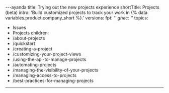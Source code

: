 ---ayanda
title: Trying out the new projects experience
shortTitle: Projects (beta)
intro: 'Build customized projects to track your work in {% data variables.product.company_short %}.'
versions:
  fpt: '*'
  ghec: '*'
topics:
  - Issues
  - Projects
children:
  - /about-projects
  - /quickstart
  - /creating-a-project
  - /customizing-your-project-views
  - /using-the-api-to-manage-projects
  - /automating-projects
  - /managing-the-visibility-of-your-projects
  - /managing-access-to-projects
  - /best-practices-for-managing-projects
---

